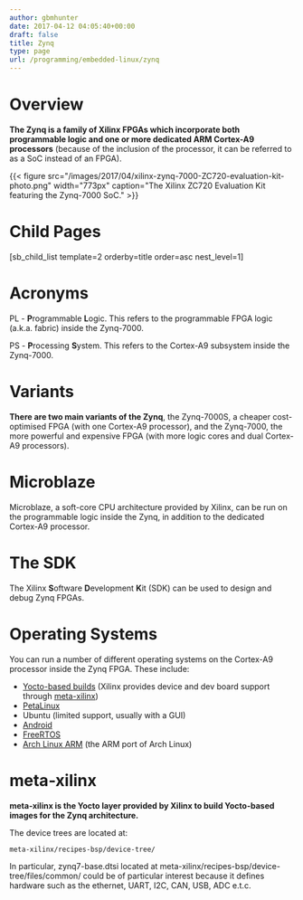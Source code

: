 ```yaml
---
author: gbmhunter
date: 2017-04-12 04:05:40+00:00
draft: false
title: Zynq
type: page
url: /programming/embedded-linux/zynq
---
```


# Overview

**The Zynq is a family of Xilinx FPGAs which incorporate both programmable logic and one or more dedicated ARM Cortex-A9 processors** (because of the inclusion of the processor, it can be referred to as a SoC instead of an FPGA).

{{< figure src="/images/2017/04/xilinx-zynq-7000-ZC720-evaluation-kit-photo.png" width="773px" caption="The Xilinx ZC720 Evaluation Kit featuring the Zynq-7000 SoC."  >}}

# Child Pages

[sb_child_list template=2 orderby=title order=asc nest_level=1]

# Acronyms

PL - **P**rogrammable **L**ogic. This refers to the programmable FPGA logic (a.k.a. fabric) inside the Zynq-7000.

PS - **P**rocessing **S**ystem. This refers to the Cortex-A9 subsystem inside the Zynq-7000.

# Variants

**There are two main variants of the Zynq**, the Zynq-7000S, a cheaper cost-optimised FPGA (with one Cortex-A9 processor), and the Zynq-7000, the more powerful and expensive FPGA (with more logic cores and dual Cortex-A9 processors).

# Microblaze

Microblaze, a soft-core CPU architecture provided by Xilinx, can be run on the programmable logic inside the Zynq, in addition to the dedicated Cortex-A9 processor.

# The SDK

The Xilinx **S**oftware **D**evelopment **K**it (SDK) can be used to design and debug Zynq FPGAs.

# Operating Systems

You can run a number of different operating systems on the Cortex-A9 processor inside the Zynq FPGA. These include:

* [Yocto-based builds](http://blog.mbedded.ninja/programming/embedded-linux/yocto-project) (Xilinx provides device and dev board support through [meta-xilinx](https://github.com/Xilinx/meta-xilinx))
* [PetaLinux](http://blog.mbedded.ninja/programming/operating-systems/petalinux)
* Ubuntu (limited support, usually with a GUI)
* [Android](http://blog.mbedded.ninja/programming/operating-systems/android)
* [FreeRTOS](http://blog.mbedded.ninja/programming/operating-systems/freertos)
* [Arch Linux ARM](https://archlinuxarm.org/) (the ARM port of Arch Linux)

# meta-xilinx

**meta-xilinx is the Yocto layer provided by Xilinx to build Yocto-based images for the Zynq architecture.**

The device trees are located at:

```
meta-xilinx/recipes-bsp/device-tree/
```

In particular, zynq7-base.dtsi located at meta-xilinx/recipes-bsp/device-tree/files/common/ could be of particular interest because it defines hardware such as the ethernet, UART, I2C, CAN, USB, ADC e.t.c.
